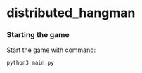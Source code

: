 # distributed_hangman

### Starting the game
Start the game with command:
```bash
python3 main.py
```
